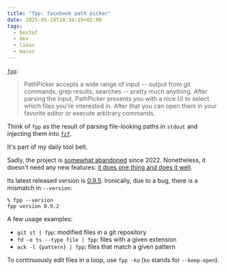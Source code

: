 ```yaml
---
title: "fpp: facebook path picker"
date: 2025-05-18T18:34:19+02:00
tags:
  - bestof
  - dev
  - linux
  - macos
---
```


[`fpp`](https://github.com/facebook/PathPicker):

> PathPicker accepts a wide range of input -- output from git commands, grep
> results, searches -- pretty much anything. After parsing the input, PathPicker
> presents you with a nice UI to select which files you're interested in. After
> that you can open them in your favorite editor or execute arbitrary commands.

Think of `fpp` as the result of parsing file-looking paths in `stdout` and
injecting them into [`fzf`](https://github.com/junegunn/fzf).

It's part of my daily tool belt.

Sadly, the project is [somewhat
abandoned](https://github.com/facebook/PathPicker/commits/main/) since 2022.
Nonetheless, it doesn't need any new features: [it does one thing and does it
well](https://en.wikipedia.org/wiki/Unix_philosophy).

Its latest released version is
[0.9.5](https://github.com/facebook/PathPicker/releases/tag/0.9.5). Ironically,
due to a bug, there is a mismatch in `--version`:

```shell
% fpp --version
fpp version 0.9.2
```

A few usage examples:

- `git st | fpp`: modified files in a git repository
- `fd -e ts --type file | fpp`: files with a given extension
- `ack -l {pattern} | fpp`: files that match a given pattern

To continuously edit files in a loop, use `fpp -ko` (`ko` stands for
`--keep-open`).
